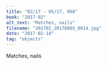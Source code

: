 ```yaml
---
title: "02/17 - 05/17, 008"
book: "2017-02"
alt_text: "Matches, nails"
filename: "201702_20170805_0014.jpg"
date: "2017-02-14"
tag: "objects"
---
```

Matches, nails
